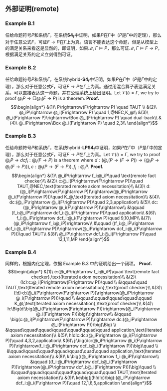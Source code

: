 
## 外部证明(remote)

### Example B.1
任给命题符号$P$和系统$\Gamma$，在系统$\mathbf{S4_f}$中证明，如果$P$在$\Gamma$中（$P$是$\Gamma$中的定理），那么对于任意公式$F$，可证$F\rightarrow P$在$\Gamma$上为真。语言不能表达这个命题，但是从模型上的满足关系来看这是显然的，即证明，如果$\mathcal{M},\Gamma\vDash P$，那么可证$\mathcal{M},\Gamma\vDash F\rightarrow P$，根据满足关系的定义立刻得到可证。
### Example B.2
任给命题符号$P$和系统$\Gamma$，在系统$\text{hybrid-}\mathbf{S4_f}$中证明，如果$P$在$\Gamma$中（$P$是$\Gamma$中的定理），那么对于任意公式$F$，可证$F\rightarrow P$在$\Gamma$上为真。通过用混合算子表达满足关系，可以直接表达这一命题，并在公理系统上给出证明。Let $\mathcal{V}(i)=\Gamma$, we try to proof $@_iP\rightarrow\Box @_i(F\rightarrow P)$ is a theorem.
**Proof.**
$$\begin{align*}
    &(1)\ P\rightarrow(F\rightarrow P) \quad TAUT \\
    &(2)\ @_iP\rightarrow @_i(F\rightarrow P) \quad 1,@NEC,K_@\\
    &(3)\ @_i(F\rightarrow P)\rightarrow\Box @_i(F\rightarrow P) \quad dual-back\\
    &(4)\ @_iP\rightarrow\Box @_i(F\rightarrow P) \quad 2,3\\
\end{align*}$$
### Example B.3
任给命题符号$P$和系统$\Gamma$，在系统$\text{hybrid-}\mathbf{LPS4_f}$中证明，如果$P$在$\Gamma$中（$P$是$\Gamma$中的定理），那么对于任意公式$F$，可证$F\rightarrow P$在$\Gamma$上为真。Let $\mathcal{V}(i)=\Gamma$, we try to proof $@_iP\rightarrow dcf_i:@_i(F\rightarrow P)$ is a theorem where $d:(@_i(P\rightarrow(F\rightarrow P))\rightarrow(@_iP\rightarrow @_i(F\rightarrow P))), c:@_i(P\rightarrow(F\rightarrow P)), f_i:@_iP$.
**Proof.**
$$\begin{align*}
    &(1)\ @_iP\rightarrow f_i:@_iP\quad \text{remote fact checker}\\
    &(2)\ c:@_i(P\rightarrow(F\rightarrow P))\quad TAUT,@NEC,\text{Iterated remote axiom necessitation}\\
    &(3)\ d:(@_i(P\rightarrow(F\rightarrow P))\rightarrow(@_iP\rightarrow @_i(F\rightarrow P)))\quad K_@,\text{Iterated axiom necessitation}\\
    &(4)\ dc:(@_iP\rightarrow @_i(F\rightarrow P))\quad 2,3,application\\
    &(5)\ dc:(@_iP\rightarrow @_i(F\rightarrow P))\rightarrow\\
    &\qquad (f_i:@_iP\rightarrow dcf_i:@_i(F\rightarrow P))\quad application\\
    &(6)\ f_i:@_iP\rightarrow dcf_i:@_i(F\rightarrow P)\quad 9,10,MP\\
    &(7)\ (@_iP\rightarrow f_i:@_iP)\rightarrow\\
    &\qquad ((f_i:@_iP\rightarrow dcf_i:@_i(F\rightarrow P))\rightarrow(@_iP\rightarrow dcf_i:@_i(F\rightarrow P)))\quad TAUT\\
    &(8)\ @_iP\rightarrow dcf_i:@_i(F\rightarrow P)\quad 12,1,11,MP
\end{align*}$$
### Example B.4
同样的，根据内化定理，依据 Example B.3 中的证明给出一个闭项。
**Proof.**
$$\begin{align*}
    &(1)\ e:(@_iP\rightarrow f_i:@_iP)\quad \text{remote fact checker},\text{Iterated axiom necessitation}\\
    &(2)\ (!c):c:@_i(P\rightarrow(F\rightarrow P))\quad \\
    &\qquad\quad TAUT,\text{Iterated remote axiom necessitation},\text{proof checker}\\
    &(3)\ (!d):d:(@_i(P\rightarrow(F\rightarrow P))\rightarrow(@_iP\rightarrow @_i(F\rightarrow P)))\quad \\
    &\qquad\qquad\qquad\qquad\qquad K_@,\text{Iterated axiom necessitation},\text{proof checker}\\
    &(4)\ h:\Big(d:\big(@_i(P\rightarrow(F\rightarrow P))\rightarrow(@_iP\rightarrow @_i(F\rightarrow P))\big)\rightarrow\\
    &\qquad \big(c:@_i(P\rightarrow(F\rightarrow P))\rightarrow dc:(@_iP\rightarrow @_i(F\rightarrow P))\big)\Big) \\
    &\qquad\qquad\qquad\qquad\qquad\qquad\qquad application,\text{Iterated axiom necessitation}\\
    &(5)\ h!d!c:dc:(@_iP\rightarrow @_i(F\rightarrow P))\quad 4,3,2,application\\
    &(6)\ j:\big(dc:(@_iP\rightarrow @_i(F\rightarrow P))\rightarrow(f_i:@_iP\rightarrow dcf_i:@_i(F\rightarrow P))\big)\quad \\
    &\qquad\qquad\qquad\qquad\qquad\quad\qquad application,\text{Iterated axiom necessitation}\\
    &(8)\ k:\big((@_iP\rightarrow f_i:@_iP)\rightarrow\\
    &\qquad ((f_i:@_iP\rightarrow dcf_i:@_i(F\rightarrow P))\rightarrow(@_iP\rightarrow dcf_i:@_i(F\rightarrow P)))\big)\quad \\
    &\qquad\qquad\qquad\qquad\qquad\qquad\qquad TAUT,\text{Iterated axiom necessitation}\\
    &(9)\ ke\big(j(h!d!c)\big):(@_iP\rightarrow dcf_i:@_i(F\rightarrow P))\quad 12,1,6,5,application
\end{align*}$$
